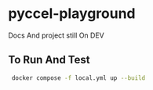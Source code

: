 # pyccel-playground

Docs And project still On DEV
## To Run And Test
```bash
 docker compose -f local.yml up --build
```
